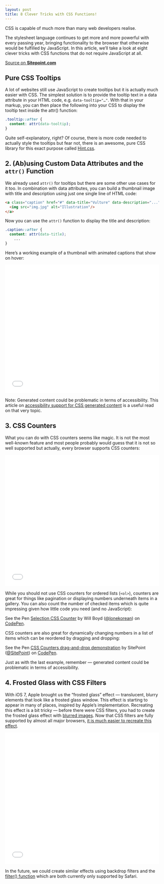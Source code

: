 ```yaml
---
layout: post
title: 8 Clever Tricks with CSS Functions!
---
```


CSS is capable of much more than many web developers realise. 

The stylesheet language continues to get more and more powerful with every passing year, bringing functionality to the browser that otherwise would be fulfilled by JavaScript. In this article, we’ll take a look at eight clever tricks with CSS functions that do not require JavaScript at all.

[Source on **Sitepoint.com**](https://www.sitepoint.com/8-clever-tricks-with-css-functions/?ct=t(hamail_20160915))

## Pure CSS Tooltips

A lot of websites still use JavaScript to create tooltips but it is actually much easier with CSS. The simplest solution is to provide the tooltip text in a data attribute in your HTML code, e.g. `data-tooltip="…"`. With that in your markup, you can then place the following into your CSS to display the tooltip text inside the attr() function:

```css
.tooltip::after {
  content: attr(data-tooltip);
}
```

Quite self-explanatory, right? Of course, there is more code needed to actually style the tooltips but fear not, there is an awesome, pure CSS library for this exact purpose called [Hint.css](https://github.com/chinchang/hint.css).

## 2. (Ab)using Custom Data Attributes and the `attr()` Function

We already used `attr()` for tooltips but there are some other use cases for it too. In combination with data attributes, you can build a thumbnail image with title and description using just one single line of HTML code:

```html
<a class="caption" href="#" data-title="Vulture" data-description="...">
  <img src="img.jpg" alt="Illustration"/>
</a>
```

Now you can use the `attr()` function to display the title and description:

```css
.caption::after {
  content: attr(data-title);
    ...
}
```

Here’s a working example of a thumbnail with animated captions that show on hover:

<iframe height='420' scrolling='no' src='//codepen.io/SitePoint/embed/akAmPw/?height=425&theme-id=0&default-tab=css,result&embed-version=2' frameborder='no' allowtransparency='true' allowfullscreen='true' style='width: 100%;'>See the Pen <a href='http://codepen.io/SitePoint/pen/akAmPw/'>Thumbnail with Animated Captions</a> by SitePoint (<a href='http://codepen.io/SitePoint'>@SitePoint</a>) on <a href='http://codepen.io'>CodePen</a>.
</iframe>

Note: Generated content could be problematic in terms of accessibility. This article on [accessibility support for CSS generated content](http://tink.uk/accessibility-support-for-css-generated-content/) is a useful read on that very topic.

## 3. CSS Counters

What you can do with CSS counters seems like magic. It is not the most well-known feature and most people probably would guess that it is not so well supported but actually, every browser supports CSS counters:

<iframe src="//caniuse.bitsofco.de/embed/index.html?feat=css-counters&amp;periods=future_1,current,past_1,past_2" frameborder="0" width="100%" height="430px"></iframe>

While you should not use CSS counters for ordered lists (`<ol>`), counters are great for things like pagination or displaying numbers underneath items in a gallery. You can also count the number of checked items which is quite impressing given how little code you need (and no JavaScript):

<p data-height="420" data-theme-id="0" data-slug-hash="wKbzv" data-default-tab="css,result" data-user="lonekorean" data-embed-version="2" class="codepen">See the Pen <a href="http://codepen.io/lonekorean/pen/wKbzv/">Selection CSS Counter</a> by Will Boyd (<a href="http://codepen.io/lonekorean">@lonekorean</a>) on <a href="http://codepen.io">CodePen</a>.</p>
<script async src="//assets.codepen.io/assets/embed/ei.js"></script>

CSS counters are also great for dynamically changing numbers in a list of items which can be reordered by dragging and dropping:

<p data-height="420" data-theme-id="0" data-slug-hash="bdeOKJ" data-default-tab="html,result" data-user="SitePoint" data-embed-version="2" class="codepen">See the Pen <a href="http://codepen.io/SitePoint/pen/bdeOKJ/">CSS Counters drag-and-drop demonstration</a> by SitePoint (<a href="http://codepen.io/SitePoint">@SitePoint</a>) on <a href="http://codepen.io">CodePen</a>.</p>
<script async src="//assets.codepen.io/assets/embed/ei.js"></script>

Just as with the last example, remember — generated content could be problematic in terms of accessibility.

## 4. Frosted Glass with CSS Filters

With iOS 7, Apple brought us the “frosted glass” effect — translucent, blurry elements that look like a frosted glass window. This effect is starting to appear in many of places, inspired by Apple’s implementation. Recreating this effect is a bit tricky — before there were CSS filters, you had to create the frosted glass effect with [blurred images](http://codepen.io/adobe/full/4dba97b7d03412ed1e9dcb62a23dfaa8). Now that CSS filters are fully supported by almost all major browsers, [it is much easier to recreate this effect](http://codepen.io/adobe/pen/d056d1b26b9683c018f9bb9e0f1b0e1c).

<iframe src="//caniuse.bitsofco.de/embed/index.html?feat=css-filters&amp;periods=future_1,current,past_1,past_2" frameborder="0" width="100%" height="430px"></iframe>

In the future, we could create similar effects using backdrop filters and the [filter() function](http://iamvdo.me/en/blog/advanced-css-filters#filter) which are both currently only supported by Safari.